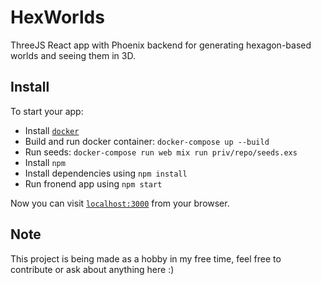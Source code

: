 # HexWorlds

ThreeJS React app with Phoenix backend for generating hexagon-based worlds and seeing them in 3D. 

## Install

To start your app:

  * Install [`docker`](https://www.docker.com/get-docker)
  * Build and run docker container: `docker-compose up --build`
  * Run seeds: `docker-compose run web mix run priv/repo/seeds.exs`
  * Install `npm`
  * Install dependencies using `npm install`
  * Run fronend app using `npm start`

Now you can visit [`localhost:3000`](http://localhost:3000) from your browser.

## Note

This project is being made as a hobby in my free time, feel free to contribute or ask about anything here :)
